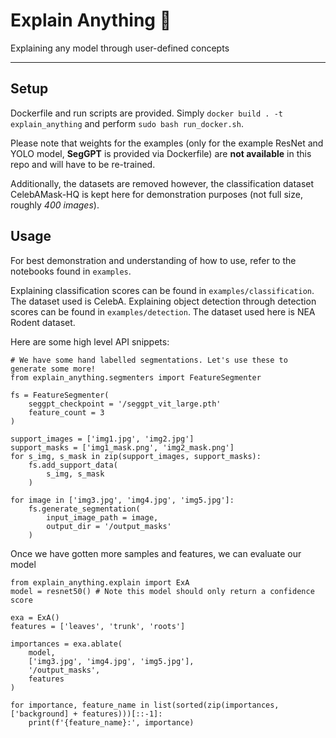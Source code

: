 # Explain Anything 🎩

Explaining any model through user-defined concepts

---

## Setup
Dockerfile and run scripts are provided. Simply `docker build . -t explain_anything` and perform `sudo bash run_docker.sh`.

Please note that weights for the examples (only for the example ResNet and YOLO model, **SegGPT** is provided via Dockerfile) are **not available** in this repo and will have to be re-trained.

Additionally, the datasets are removed however, the classification dataset CelebAMask-HQ is kept here for demonstration purposes (not full size, roughly *400 images*).

## Usage
For best demonstration and understanding of how to use, refer to the notebooks found in `examples`. 

Explaining classification scores can be found in `examples/classification`. The dataset used is CelebA.
Explaining object detection through detection scores can be found in `examples/detection`. The dataset used here is NEA Rodent dataset.

Here are some high level API snippets:
```
# We have some hand labelled segmentations. Let's use these to generate some more!
from explain_anything.segmenters import FeatureSegmenter

fs = FeatureSegmenter(
	seggpt_checkpoint = '/seggpt_vit_large.pth'
	feature_count = 3
)

support_images = ['img1.jpg', 'img2.jpg']
support_masks = ['img1_mask.png', 'img2_mask.png']
for s_img, s_mask in zip(support_images, support_masks):
	fs.add_support_data(
		s_img, s_mask
	)

for image in ['img3.jpg', 'img4.jpg', 'img5.jpg']:
	fs.generate_segmentation(
		input_image_path = image,
		output_dir = '/output_masks'
	)
```

Once we have gotten more samples and features, we can evaluate our model
```
from explain_anything.explain import ExA
model = resnet50() # Note this model should only return a confidence score

exa = ExA()
features = ['leaves', 'trunk', 'roots']

importances = exa.ablate(
	model,
	['img3.jpg', 'img4.jpg', 'img5.jpg'],
	'/output_masks',
	features
)

for importance, feature_name in list(sorted(zip(importances, ['background] + features)))[::-1]:
	print(f'{feature_name}:', importance)
```
